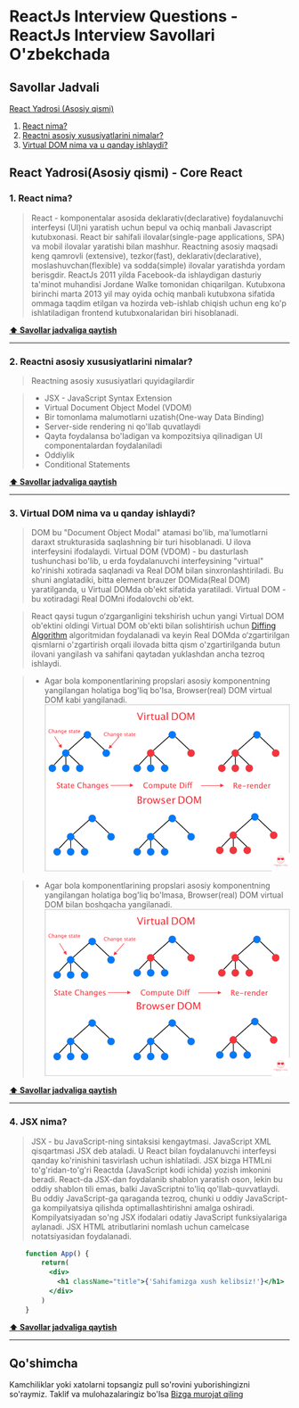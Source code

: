 # ReactJs Interview Questions - ReactJs Interview Savollari O'zbekchada

## Savollar Jadvali
[React Yadrosi (Asosiy qismi)](#react-yadrosi(asosiy-qismi)---core-react)

1. [React nima?](#1-react-nima)
2. [Reactni asosiy xususiyatlarini nimalar?](#2-reactni-asosiy-xususiyatlarini-nimalar)
3. [Virtual DOM nima va u qanday ishlaydi?](#3-virtual-dom-nima-va-uqanday-ishlaydi)

## React Yadrosi(Asosiy qismi) - Core React

### 1. React nima?
>React - komponentalar asosida deklarativ(declarative) foydalanuvchi interfeysi (UI)ni yaratish uchun bepul va ochiq manbali Javascript kutubxonasi. React bir sahifali ilovalar(single-page applications, SPA) va mobil ilovalar yaratishi bilan mashhur. Reactning asosiy maqsadi keng qamrovli (extensive), tezkor(fast),  deklarativ(declarative), moslashuvchan(flexible) va sodda(simple) ilovalar yaratishda yordam berisgdir. 
>ReactJs 2011 yilda Facebook-da ishlaydigan dasturiy ta'minot muhandisi Jordane Walke tomonidan chiqarilgan. Kutubxona birinchi marta 2013 yil may oyida ochiq manbali kutubxona sifatida ommaga taqdim etilgan va hozirda veb-ishlab chiqish uchun eng ko'p ishlatiladigan frontend kutubxonalaridan biri hisoblanadi.

**[⬆ Savollar jadvaliga qaytish](#savollar-jadvali)**

-----

### 2. Reactni asosiy xususiyatlarini nimalar?
>Reactning asosiy xususiyatlari quyidagilardir

>- JSX - JavaScript Syntax Extension
>- Virtual Document Object Model (VDOM)
>- Bir tomonlama malumotlarni uzatish(One-way Data Binding) 
>- Server-side rendering ni qo'llab quvatlaydi
>- Qayta foydalansa bo'ladigan va kompozitsiya qilinadigan UI componentalardan foydalaniladi
>- Oddiylik 
>- Conditional Statements 

**[⬆ Savollar jadvaliga qaytish](#savollar-jadvali)**

-----

### 3. Virtual DOM nima va u qanday ishlaydi?

> DOM bu "Document Object Modal" atamasi bo'lib, ma'lumotlarni daraxt strukturasida saqlashning bir turi hisoblanadi. U ilova interfeysini ifodalaydi. Virtual DOM (VDOM) - bu dasturlash tushunchasi bo'lib, u erda foydalanuvchi interfeysining "virtual" ko'rinishi xotirada saqlanadi va Real DOM ​​bilan sinxronlashtiriladi. Bu shuni anglatadiki, bitta element brauzer DOMida(Real DOM) yaratilganda, u Virtual DOMda ob'ekt sifatida yaratiladi. Virtual DOM - bu xotiradagi Real DOMni ifodalovchi ob'ekt.

> React qaysi tugun o‘zgarganligini tekshirish uchun yangi Virtual DOM ob'ektini oldingi Virtual DOM ob'ekti bilan solishtirish uchun [ Diffing Algorithm](https://reactjs.org/docs/reconciliation.html#the-diffing-algorithm) algoritmidan foydalanadi va keyin Real DOMda o‘zgartirilgan qismlarni o'zgartirish orqali ilovada bitta qism o'zgartirilganda butun ilovani yangilash va sahifani qaytadan yuklashdan ancha tezroq ishlaydi.

>- Agar bola komponentlarining propslari asosiy komponentning yangilangan holatiga bog'liq bo'lsa, Browser(real) DOM virtual DOM kabi yangilanadi.
![1-xolat](/image/virtual-dom.png)

>- Agar bola komponentlarining propslari asosiy komponentning yangilangan holatiga bog'liq bo'lmasa, Browser(real) DOM virtual DOM bilan boshqacha yangilanadi.
![2-xolat](/image/virtual-dom-1.png)

**[⬆ Savollar jadvaliga qaytish](#savollar-jadvali)**

-----

### 4. JSX nima?
> JSX - bu JavaScript-ning sintaksisi kengaytmasi. JavaScript XML qisqartmasi JSX deb ataladi. U React bilan foydalanuvchi interfeysi qanday ko'rinishini tasvirlash uchun ishlatiladi. 
> JSX bizga HTMLni to'g'ridan-to'g'ri Reactda (JavaScript kodi ichida) yozish imkonini beradi. React-da JSX-dan foydalanib shablon yaratish oson, lekin bu oddiy shablon tili emas, balki JavaScriptni to'liq qo'llab-quvvatlaydi. Bu oddiy JavaScript-ga qaraganda tezroq, chunki u oddiy JavaScript-ga kompilyatsiya qilishda optimallashtirishni amalga oshiradi. Kompilyatsiyadan so'ng JSX ifodalari odatiy JavaScript funksiyalariga aylanadi. JSX HTML atributlarini nomlash uchun camelcase notatsiyasidan foydalanadi.

```jsx harmony
    function App() {
        return(
          <div>
            <h1 className="title">{'Sahifamizga xush kelibsiz!'}</h1>
          </div>
        )
    }
```

**[⬆ Savollar jadvaliga qaytish](#savollar-jadvali)**

---
   
## Qo'shimcha 

Kamchiliklar yoki xatolarni topsangiz pull so'rovini yuborishingizni so'raymiz.
Taklif va mulohazalaringiz bo'lsa [Bizga murojat qiling](https://t.me/JahongirErgashev)
